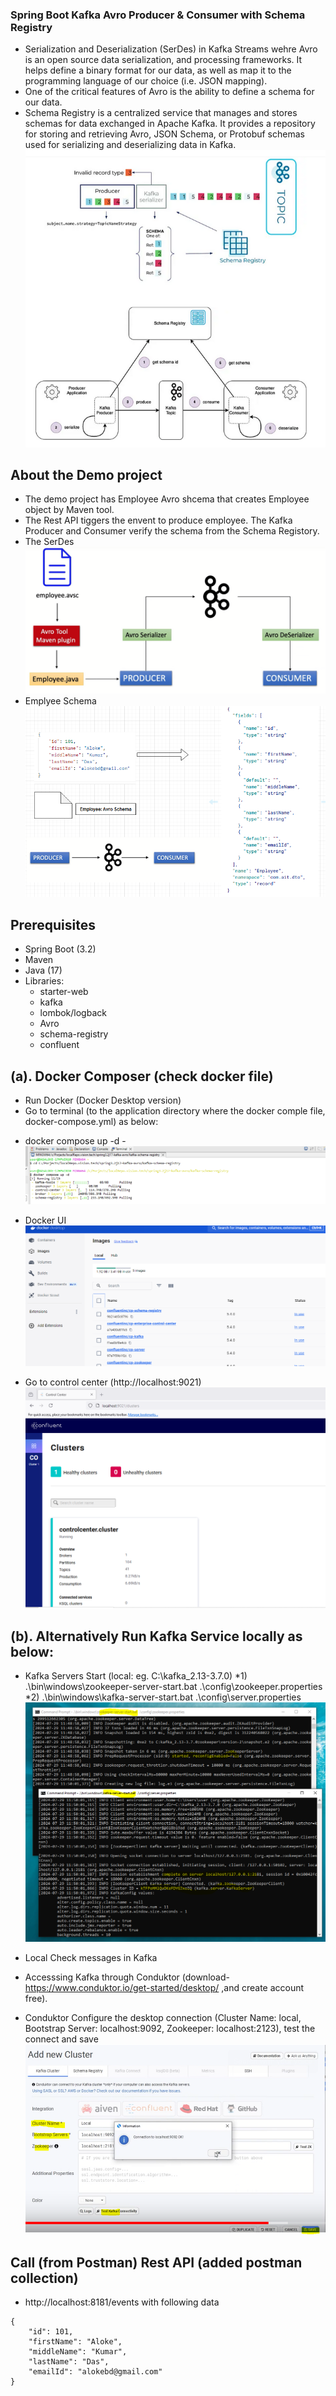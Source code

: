 ### Spring Boot Kafka Avro Producer & Consumer with Schema Registry
- Serialization and Deserialization (SerDes) in Kafka Streams wehre Avro is an open source data serialization, and processing frameworks. It helps define a binary format for our data, as well as map it to the programming language of our choice (i.e. JSON mapping).
- One of the critical features of Avro is the ability to define a schema for our data. 
- Schema Registry is a centralized service that manages and stores schemas for data exchanged in Apache Kafka. It provides a repository for storing and retrieving Avro, JSON Schema, or Protobuf schemas used for serializing and deserializing data in Kafka.
![SchemaRegistry](SchemaRegistry.PNG)

## About the Demo project
- The demo project has Employee Avro shcema that creates Employee object by Maven tool. 
- The Rest API tiggers the envent to produce employee. The Kafka Producer and Consumer verify the schema from the Schema Registory.
- The SerDes
![Avro-SerDes](Avro-SerDes.PNG)
- Emplyee Schema 
![AvroSchema](AvroSchema.PNG)

## Prerequisites
- Spring Boot (3.2)
- Maven 
- Java (17)
- Libraries:
  * starter-web 
  * kafka
  * lombok/logback
  * Avro
  * schema-registry
  * confluent

## (a). Docker Composer (check docker file)
* Run Docker (Docker Desktop version) 
* Go to terminal (to the application directory where the docker comple file, docker-compose.yml) as below:
- docker compose up -d
-![DockerCompose-Kafka-Distribution](DockerCompose-Kafka-Distribution.PNG)
* Docker UI
![DockerImages](DockerImages.PNG)


- Go to control center (http://localhost:9021)
![CONTROL_CENTER](CONTROL_CENTER.PNG)



## (b). Alternatively Run Kafka Service locally as below:
- Kafka Servers Start (local: eg. C:\kafka_2.13-3.7.0)
*1) .\bin\windows\zookeeper-server-start.bat .\config\zookeeper.properties
*2) .\bin\windows\kafka-server-start.bat .\config\server.properties
![Kafka-Local-Services](Kafka-Local-Services.png)

- Local Check messages in Kafka 
- Accesssing Kafka through Conduktor (download- https://www.conduktor.io/get-started/desktop/ ,and create account free).
- Conduktor Configure the desktop connection (Cluster Name: local, Bootstrap Server: localhost:9092, Zookeeper: localhost:2123), test the connect and save
![Conductor-Kafa-UI](Conductor-Kafa-UI.png)

## Call (from Postman) Rest API (added postman collection)
- http://localhost:8181/events with following data

``` 
{
    "id": 101,
    "firstName": "Aloke",
    "middleName": "Kumar",
    "lastName": "Das",
    "emailId": "alokebd@gmail.com"
}
```





